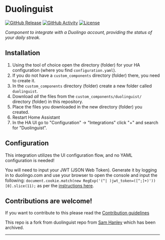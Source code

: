 # Duolinguist

[![GitHub Release][releases-shield]][releases]
[![GitHub Activity][commits-shield]][commits]
[![License][license-shield]](LICENSE)

_Component to integrate with a Duolingo account, providing the status of your daily streak._

## Installation

1. Using the tool of choice open the directory (folder) for your HA configuration (where you find `configuration.yaml`).
2. If you do not have a `custom_components` directory (folder) there, you need to create it.
3. In the `custom_components` directory (folder) create a new folder called `duolinguist`.
4. Download _all_ the files from the `custom_components/duolinguist/` directory (folder) in this repository.
5. Place the files you downloaded in the new directory (folder) you created.
6. Restart Home Assistant
7. In the HA UI go to "Configuration" -> "Integrations" click "+" and search for "Duolinguist".

## Configuration

This integration utilizes the UI configuration flow, and no YAML configuration is needed!

You will need to input your JWT (JSON Web Token).
Generate it by logging in to duolingo.com and use your browser to open the console and input the following:
`document.cookie.match(new RegExp('(^| )jwt_token=([^;]+)'))[0].slice(11);`
as per the [instructions here](https://github.com/KartikTalwar/Duolingo/issues/128).

## Contributions are welcome!

If you want to contribute to this please read the [Contribution guidelines](CONTRIBUTING.md)

This repo is a fork from duolinguist repo from [Sam Hanley](https://github.com/sphanley) which has been archived.

***

[integration_blueprint]: https://github.com/wilwac/duolinguist
[commits-shield]: https://img.shields.io/github/commit-activity/y/wilwac/duolinguist.svg?style=for-the-badge
[commits]: https://github.com/wilwac/duolinguist/commits/master
[license-shield]: https://img.shields.io/github/license/wilwac/duolinguist.svg?style=for-the-badge
[releases-shield]: https://img.shields.io/github/release/wilwac/duolinguist.svg?style=for-the-badge
[releases]: https://github.com/wilwac/duolinguist/releases
